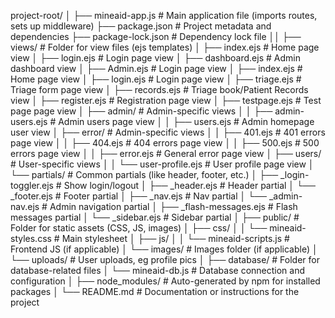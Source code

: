 project-root/
│
├── mineaid-app.js                       # Main application file (imports routes, sets up middleware)
├── package.json                  # Project metadata and dependencies
├── package-lock.json             # Dependency lock file
││
├── views/                        # Folder for view files (ejs templates)
│   ├── index.ejs                 # Home page view
│   ├── login.ejs                 # Login page view
│   ├── dashboard.ejs             # Admin dashboard view
│   ├── Admin.ejs                 # Login page view
│   ├── index.ejs                 # Home page view
│   ├── login.ejs                 # Login page view
│   ├── triage.ejs                # Triage form page view
│   ├── records.ejs               # Triage book/Patient Records view
│   ├── register.ejs              # Registration page view
│   ├── testpage.ejs              # Test page page view
│   ├── admin/                    # Admin-specific views
│   │   ├── admin-users.ejs       # Admin users page view
│   │   ├── users.ejs        # Admin homepage user view
│   ├── error/                    # Admin-specific views
│   │   ├── 401.ejs               # 401 errors page view
│   │   ├── 404.ejs               # 404 errors page view
│   │   ├── 500.ejs               # 500 errors page view
│   │   ├── error.ejs             # General error page view
│   ├── users/                    # User-specific views
│   │   └── user-profile.ejs      # User profile page view
│   └── partials/                 # Common partials (like header, footer, etc.)
│       ├── _login-toggler.ejs     # Show login/logout
│       ├── _header.ejs            # Header partial
│       └── _footer.ejs            # Footer partial
│       ├── _nav.ejs               # Nav partial
│       └── _admin-nav.ejs         # Admin navigation partial
│       ├── _flash-messages.ejs    # Flash messages partial
│       └── _sidebar.ejs           # Sidebar partial
│
├── public/                       # Folder for static assets (CSS, JS, images)
│   ├── css/
│   │   └── mineaid-styles.css    # Main stylesheet
│   ├── js/
│   │   └── mineaid-scripts.js    # Frontend JS (if applicable)
│   └── images/                   # Images folder (if applicable)
│   └── uploads/                   # User uploads, eg profile pics
│
├── database/                     # Folder for database-related files
│   └── mineaid-db.js                     # Database connection and configuration
│
├── node_modules/                 # Auto-generated by npm for installed packages
│
└── README.md                     # Documentation or instructions for the project
